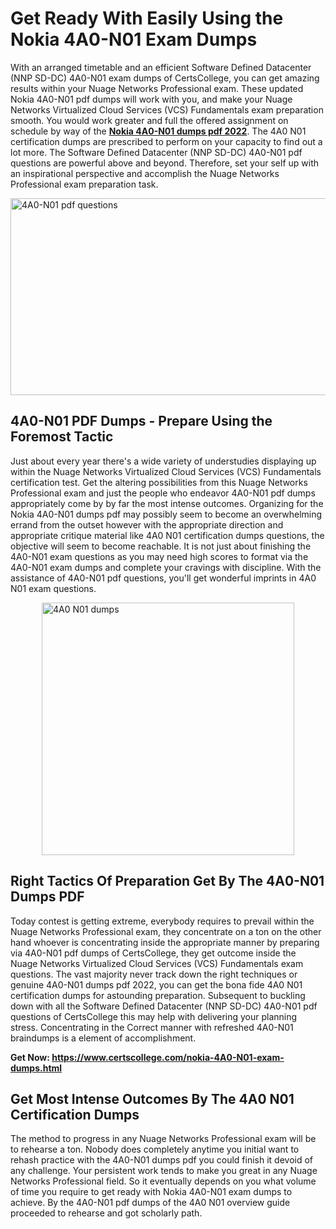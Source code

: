 <h1><strong>Get Ready With Easily Using the Nokia 4A0-N01 Exam Dumps&nbsp;</strong></h1>
<p><span style="font-weight: 400;">With an arranged timetable and an efficient Software Defined Datacenter (NNP SD-DC) 4A0-N01 exam dumps of CertsCollege, you can get amazing results within your Nuage Networks Professional exam. These updated Nokia 4A0-N01 pdf dumps will work with you, and make your Nuage Networks Virtualized Cloud Services (VCS) Fundamentals exam preparation smooth. You would work greater and full the offered assignment on schedule by way of the <strong><a href="https://www.certscollege.com/nokia-4A0-N01-exam-dumps.html">Nokia 4A0-N01 dumps pdf 2022</a></strong>. The 4A0 N01 certification dumps are prescribed to perform on your capacity to find out a lot more. The Software Defined Datacenter (NNP SD-DC) 4A0-N01 pdf questions are powerful above and beyond. Therefore, set your self up with an inspirational perspective and accomplish the Nuage Networks Professional exam preparation task.&nbsp;</span></p>
<p><span style="font-weight: 400;"><img style="display: block; margin-left: auto; margin-right: auto;" src="https://i.ibb.co/CPDK3ps/Yellow-and-Blue-Initiative-Blog-Banner.png" alt="4A0-N01 pdf questions" width="559" height="315" /></span></p>
<h2><strong>4A0-N01 PDF Dumps - Prepare Using the Foremost Tactic</strong></h2>
<p><span style="font-weight: 400;">Just about every year there's a wide variety of understudies displaying up within the Nuage Networks Virtualized Cloud Services (VCS) Fundamentals certification test. Get the altering possibilities from this Nuage Networks Professional exam and just the people who endeavor 4A0-N01 pdf dumps appropriately come by by far the most intense outcomes. Organizing for the Nokia 4A0-N01 dumps pdf may possibly seem to become an overwhelming errand from the outset however with the appropriate direction and appropriate critique material like 4A0 N01 certification dumps questions, the objective will seem to become reachable. It is not just about finishing the 4A0-N01 exam questions as you may need high scores to format via the 4A0-N01 exam dumps and complete your cravings with discipline. With the assistance of 4A0-N01 pdf questions, you'll get wonderful imprints in 4A0 N01 exam questions.</span></p>
<p><span style="font-weight: 400;"><a href="https://tinyurl.com/yaa7hh6t"><img style="display: block; margin-left: auto; margin-right: auto;" src="https://i.ibb.co/9tMrhdY/Teacher-Appreciation-Invitation.png" alt="4A0 N01 dumps " width="404" height="404" /></a></span></p>
<h2><strong>Right Tactics Of Preparation Get By The 4A0-N01 Dumps PDF</strong></h2>
<p><span style="font-weight: 400;">Today contest is getting extreme, everybody requires to prevail within the Nuage Networks Professional exam, they concentrate on a ton on the other hand whoever is concentrating inside the appropriate manner by preparing via 4A0-N01 pdf dumps of CertsCollege, they get outcome inside the Nuage Networks Virtualized Cloud Services (VCS) Fundamentals exam questions. The vast majority never track down the right techniques or genuine 4A0-N01 dumps pdf 2022, you can get the bona fide 4A0 N01 certification dumps for astounding preparation. Subsequent to buckling down with all the Software Defined Datacenter (NNP SD-DC) 4A0-N01 pdf questions of CertsCollege this may help with delivering your planning stress. Concentrating in the Correct manner with refreshed 4A0-N01 braindumps is a element of accomplishment.</span></p>
<p><span style="font-weight: 400;"><strong>Get Now: <a href="https://www.certscollege.com/nokia-4A0-N01-exam-dumps.html">https://www.certscollege.com/nokia-4A0-N01-exam-dumps.html</a></strong></span></p>
<h2><strong>Get Most Intense Outcomes By The 4A0 N01 Certification Dumps</strong></h2>
<p><span style="font-weight: 400;">The method to progress in any Nuage Networks Professional exam will be to rehearse a ton. Nobody does completely anytime you initial want to rehash practice with the 4A0-N01 dumps pdf you could finish it devoid of any challenge. Your persistent work tends to make you great in any Nuage Networks Professional field. So it eventually depends on you what volume of time you require to get ready with Nokia 4A0-N01 exam dumps to achieve. By the 4A0-N01 pdf dumps of the 4A0 N01 overview guide proceeded to rehearse and got scholarly path.</span></p>
